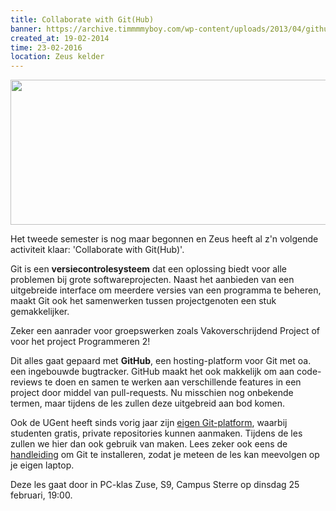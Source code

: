 ```yaml
---
title: Collaborate with Git(Hub)
banner: https://archive.timmmmyboy.com/wp-content/uploads/2013/04/githuboctacat.jpg
created_at: 19-02-2014
time: 23-02-2016
location: Zeus kelder
---
```


<img src="https://archive.timmmmyboy.com/wp-content/uploads/2013/04/githuboctacat.jpg" width="600" height="232" class="aligncenter" />

Het tweede semester is nog maar begonnen en Zeus heeft al z'n volgende activiteit klaar: 'Collaborate with Git(Hub)'.

Git is een <strong>versiecontrolesysteem</strong> dat een oplossing biedt voor alle problemen bij grote softwareprojecten. Naast het aanbieden van een uitgebreide interface om meerdere versies van een programma te beheren, maakt Git ook het samenwerken tussen projectgenoten een stuk gemakkelijker. 

Zeker een aanrader voor groepswerken zoals Vakoverschrijdend Project of voor het project Programmeren 2!

Dit alles gaat gepaard met <strong>GitHub</strong>, een hosting-platform voor Git met oa. een ingebouwde bugtracker. GitHub maakt het ook makkelijk om aan code-reviews te doen en samen te werken aan verschillende features in een project door middel van pull-requests. Nu misschien nog onbekende termen, maar tijdens de les zullen deze uitgebreid aan bod komen.

Ook de UGent heeft sinds vorig jaar zijn <a href="https://github.ugent.be">eigen Git-platform</a>, waarbij studenten gratis, private repositories kunnen aanmaken. Tijdens de les zullen we hier dan ook gebruik van maken. Lees zeker ook eens de <a href="https://help.github.com/">handleiding</a> om Git te installeren, zodat je meteen de les kan meevolgen op je eigen laptop.

Deze les gaat door in PC-klas Zuse, S9, Campus Sterre op dinsdag 25 februari, 19:00.